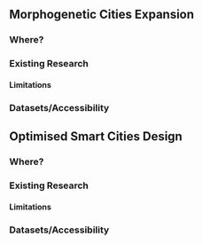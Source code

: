 ## Morphogenetic Cities Expansion

### Where?
### Existing Research
#### Limitations
### Datasets/Accessibility

## Optimised Smart Cities Design

### Where?

### Existing Research
#### Limitations
### Datasets/Accessibility
